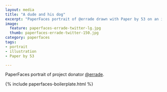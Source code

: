 ```yaml
---
layout: media
title: "A dude and his dog"
excerpt: "PaperFaces portrait of @errade drawn with Paper by 53 on an iPad."
image: 
  feature: paperfaces-errade-twitter-lg.jpg
  thumb: paperfaces-errade-twitter-150.jpg
category: paperfaces
tags: 
- portrait
- illustration
- Paper by 53

---
```


PaperFaces portrait of project donator [@errade](http://twitter.com/errade).

{% include paperfaces-boilerplate.html %}